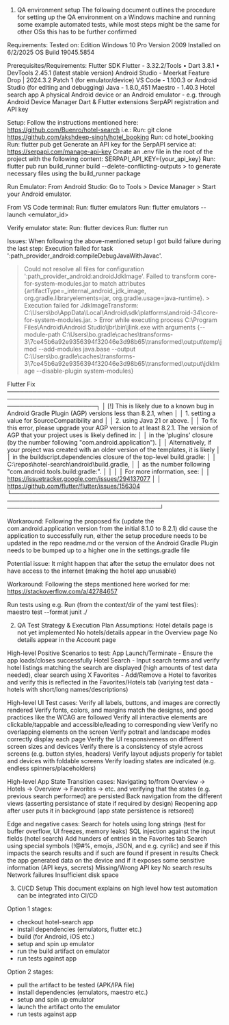 1. QA environment setup
The following document outlines the procedure for setting up the QA environment on a Windows machine and running some example automated tests, while most steps might be the same for other OSs this has to be further confirmed

Requirements:
Tested on:
Edition	Windows 10 Pro
Version	2009
Installed on	‎6/‎2/‎2025
OS Build	19045.5854

Prerequisites/Requirements:
Flutter SDK Flutter - 3.32.2/Tools • Dart 3.8.1 • DevTools 2.45.1 (latest stable version)
Android Studio - Meerkat Feature Drop | 2024.3.2 Patch 1 (for emulator/device)
VS Code - 1.100.3 or Android Studio (for editing and debugging)
Java - 1.8.0_451
Maestro - 1.40.3
Hotel search app
A physical Android device or an Android emulator - e.g. through Android Device Manager
Dart & Flutter extensions
SerpAPI registration and API key

Setup:
Follow the instructions mentioned here: https://github.com/Buenro/hotel-search i.e.:
Run: git clone https://github.com/akshdeep-singh/hotel_booking
Run: cd hotel_booking
Run: flutter pub get
Generate an API key for the SerpAPI service at: https://serpapi.com/manage-api-key
Create an .env file in the root of the project with the following content: SERPAPI_API_KEY={your_api_key}
Run: flutter pub run build_runner build --delete-conflicting-outputs > to generate necessary files using the build_runner package

Run Emulator:
From Android Studio: Go to Tools > Device Manager > Start your Android emulator.

From VS Code terminal:
Run: flutter emulators
Run: flutter emulators --launch <emulator_id>

Verify emulator state:
Run: flutter devices
Run: flutter run

Issues:
When following the above-mentioned setup I got build failure during the last step:
Execution failed for task ':path_provider_android:compileDebugJavaWithJavac'.
> Could not resolve all files for configuration ':path_provider_android:androidJdkImage'.
   > Failed to transform core-for-system-modules.jar to match attributes {artifactType=_internal_android_jdk_image, org.gradle.libraryelements=jar, org.gradle.usage=java-runtime}.
      > Execution failed for JdkImageTransform: C:\Users\bo\AppData\Local\Android\sdk\platforms\android-34\core-for-system-modules.jar.
         > Error while executing process C:\Program Files\Android\Android Studio\jbr\bin\jlink.exe with arguments {--module-path C:\Users\bo\.gradle\caches\transforms-3\7ce45b6a92e9356394f32046e3d98b65\transformed\output\temp\jmod --add-modules java.base --output C:\Users\bo\.gradle\caches\transforms-3\7ce45b6a92e9356394f32046e3d98b65\transformed\output\jdkImage --disable-plugin system-modules}

Flutter Fix ─────────────────────────────────────────────────────────────────────────────────────────────────────────────────────────┐
│ [!] This is likely due to a known bug in Android Gradle Plugin (AGP) versions less than 8.2.1, when                                   │
│   1. setting a value for SourceCompatibility and                                                                                      │
│   2. using Java 21 or above.                                                                                                          │
│ To fix this error, please upgrade your AGP version to at least 8.2.1. The version of AGP that your project uses is likely defined in: │
│ in the 'plugins' closure (by the number following "com.android.application").                                                         │
│  Alternatively, if your project was created with an older version of the templates, it is likely                                      │
│ in the buildscript.dependencies closure of the top-level build.gradle:                                                                │
│ C:\repos\hotel-search\android\build.gradle,                                                                                           │
│ as the number following "com.android.tools.build:gradle:".                                                                            │
│                                                                                                                                       │
│ For more information, see:                                                                                                            │
│ https://issuetracker.google.com/issues/294137077                                                                                      │
│ https://github.com/flutter/flutter/issues/156304  
└───────────────────────────────────────────────────────────────────────────────────────────────────────────────────────────────────────┘

Workaround: Following the proposed fix (update the com.android.application version from the initial 8.1.0 to 8.2.1) did cause the application to successfully run, either the setup procedure needs to be updated in the repo readme.md or the version of the Android Gradle Plugin needs to be bumped up to a higher one in the settings.gradle file

Potential issue:
It might happen that after the setup the emulator does not have access to the internet (making the hotel app unusable)

Workaround: Following the steps mentioned here worked for me: https://stackoverflow.com/a/42784657


Run tests using e.g.
Run (from the context/dir of the yaml test files): maestro test --format junit ./


2. QA Test Strategy & Execution Plan
Assumptions:
Hotel details page is not yet implemented
No hotels/details appear in the Overview page
No details appear in the Account page

High-level Positive Scenarios to test:
App Launch/Terminate - Ensure the app loads/closes successfully
Hotel Search - Input search terms and verify hotel listings matching the search are displayed (high amounts of test data needed), clear search using X
Favorites - Add/Remove a Hotel to favorites and verify this is reflected in the Favorites/Hotels tab (variying test data - hotels with short/long names/descriptions)

High-level UI Test cases:
Verify all labels, buttons, and images are correctly rendered
Verify fonts, colors, and margins match the designss, and good practices like the WCAG are followed
Verify all interactive elements are clickable/tappable and accessible/leading to corresponding view
Verify no overlapping elements on the screen
Verify potrait and landscape modes correctly display each page
Verify the UI responsiveness on different screen sizes and devices
Verify there is a consistency of style across screens (e.g. button styles, headers)
Verify layout adjusts properly for tablet and devices with foldable screens
Verify loading states are indicated (e.g. endless spinners/placeholders)

High-level App State Transition cases:
Navigating to/from Overview -> Hotels -> Overview -> Favorites -> etc. and verifying that the states (e.g. previous search performed) are persisted
Back navigation from the different views (asserting persistance of state if required by design)
Reopening app after user puts it in background (app state persistence is retsored)

Edge and negative cases:
Search for hotels using long strings (test for buffer overflow, UI freezes, memory leaks)
SQL injection against the input fields (hotel search)
Add hunders of entries in the Favorites tab
Search using special symbols (!@#%, emojis, JSON, and e.g. cyrilic) and see if this impacts the search results and if such are found if present in results
Check the app generated data on the device and if it exposes some sensitive information (API keys, secrets)
Missing/Wrong API key
No search results
Network failures
Insufficient disk space


3. CI/CD Setup
This document explains on high level how test automation can be integrated into CI/CD

Option 1
stages:
  - checkout hotel-search app
  - install dependencies (emulators, flutter etc.)
  - build (for Android, iOS etc.)
  - setup and spin up emulator
  - run the build artifact on emulator
  - run tests against app
  
Option 2
stages:
  - pull the artifact to be tested (APK/IPA file)
  - install dependencies (emulators, maestro etc.)
  - setup and spin up emulator
  - launch the artifact onto the emulator
  - run tests against app